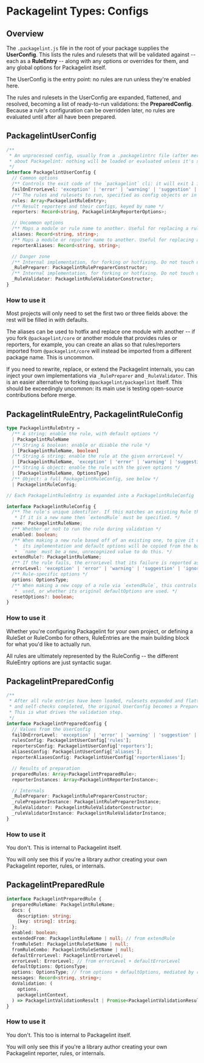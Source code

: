 # Packagelint Types: Configs

## Overview

The `.packagelint.js` file in the root of your package supplies the **UserConfig**. This lists the rules and rulesets
that will be validated against -- each as a **RuleEntry** -- along with any options or overrides for them, and any
global options for Packagelint itself.

The UserConfig is the entry point: no rules are run unless they're enabled here.

The rules and rulesets in the UserConfig are expanded, flattened, and resolved, becoming a list of ready-to-run
validations: the **PreparedConfig**. Because a rule's configuration can be overridden later, no rules are evaluated
until after all have been prepared.

## PackagelintUserConfig

```typescript
/**
 * An unprocessed config, usually from a .packagelintrc file (after merging with defaults). This drives everything
 * about Packagelint: nothing will be loaded or evaluated unless it's specified here, either directly or indirectly.
 */
interface PackagelintUserConfig {
  // Common options
  /** Controls the exit code of the `packagelint` cli: it will exit 1 if any rule fails at or above the specified level */
  failOnErrorLevel: 'exception' | 'error' | 'warning' | 'suggestion' | 'ignore';
  /** The rules and rulesets to run, specified as config objects or in shorthand. */
  rules: Array<PackagelintRuleEntry>;
  /** Result reporters and their configs, keyed by name */
  reporters: Record<string, PackagelintAnyReporterOptions>;

  // Uncommon options
  /** Maps a module or rule name to another. Useful for replacing a rule's implementation */
  aliases: Record<string, string>;
  /** Maps a module or reporter name to another. Useful for replacing a reporter's implementation */
  reporterAliases: Record<string, string>;

  // Danger zone
  /** Internal implementation, for forking or hotfixing. Do not touch unless you're sure of what you're doing. */
  _RulePreparer: PackagelintRulePreparerConstructor;
  /** Internal implementation, for forking or hotfixing. Do not touch unless you're sure of what you're doing. */
  _RuleValidator: PackagelintRuleValidatorConstructor;
}
```

### How to use it

Most projects will only need to set the first two or three fields above: the rest will be filled in with defaults.

The aliases can be used to hotfix and replace one module with another -- if you fork `@packagelint/core` or another
module that provides rules or reporters, for example, you can create an alias so that rules/reporters imported from
`@packagelint/core` will instead be imported from a different package name. This is uncommon.

If you need to rewrite, replace, or extend the Packagelint internals, you can inject your own implementations via
`_RulePreparer` and `_RuleValidator`. This is an easier alternative to forking `@packagelint/packagelint` itself.
This should be exceedingly uncommon: its main use is testing open-source contributions before merge.

## PackagelintRuleEntry, PackagelintRuleConfig

```typescript
type PackagelintRuleEntry =
  /** A string: enable the rule, with default options */
  | PackagelintRuleName
  /** String & boolean: enable or disable the rule */
  | [PackagelintRuleName, boolean]
  /** String & string: enable the rule at the given errorLevel */
  | [PackagelintRuleName, 'exception' | 'error' | 'warning' | 'suggestion' | 'ignore']
  /** String & object: enable the rule with the given options */
  | [PackagelintRuleName, OptionsType]
  /** Object: a full PackagelintRuleConfig, see below */
  | PackagelintRuleConfig;

// Each PackagelintRuleEntry is expanded into a PackagelintRuleConfig

interface PackagelintRuleConfig {
  /** The rule's unique identifier. If this matches an existing Rule then it will apply these settings to that rule.
   * If it is a new name then `extendRule` must be specified. */
  name: PackagelintRuleName;
  /** Whether or not to run the rule during validation */
  enabled: boolean;
  /** When making a new rule based off of an existing one, to give it different options or a different errorLevel,
   *  its implementation and default options will be copied from the base rule name.
   *  `name` must be a new, unrecognized value to do this. */
  extendRule?: PackagelintRuleName;
  /** If the rule fails, the errorLevel that its failure is reported as */
  errorLevel: 'exception' | 'error' | 'warning' | 'suggestion' | 'ignore';
  /** Rule-specific options */
  options: OptionsType;
  /** When making a new copy of a rule via `extendRule`, this controls whether the base rule's current options are
   *  used, or whether its original defaultOptions are used. */
  resetOptions?: boolean;
}
```

### How to use it

Whether you're configuring Packagelint for your own project, or defining a RuleSet or RuleCombo for others,
RuleEntries are the main building block for what you'd like to actually run.

All rules are ultimately represented by the RuleConfig -- the different RuleEntry options are just syntactic sugar.

## PackagelintPreparedConfig

```typescript
/**
 * After all rule entries have been loaded, rulesets expanded and flattened, configs merged, reporters initialized,
 * and self-checks completed, the original UserConfig becomes a PreparedConfig.
 * This is what drives the validation step.
 */
interface PackagelintPreparedConfig {
  // Values from the UserConfig
  failOnErrorLevel: 'exception' | 'error' | 'warning' | 'suggestion' | 'ignore';
  rulesConfig: PackagelintUserConfig['rules'];
  reportersConfig: PackagelintUserConfig['reporters'];
  aliasesConfig: PackagelintUserConfig['aliases'];
  reporterAliasesConfig: PackagelintUserConfig['reporterAliases'];

  // Results of preparation
  preparedRules: Array<PackagelintPreparedRule>;
  reporterInstances: Array<PackagelintReporterInstance>;

  // Internals
  _RulePreparer: PackagelintRulePreparerConstructor;
  _rulePreparerInstance: PackagelintRulePreparerInstance;
  _RuleValidator: PackagelintRuleValidatorConstructor;
  _ruleValidatorInstance: PackagelintRuleValidatorInstance;
}
```

### How to use it

You don't. This is internal to Packagelint itself.

You will only see this if you're a library author creating your own Packagelint reporter, rules, or internals.

## PackagelintPreparedRule

```typescript
interface PackagelintPreparedRule {
  preparedRuleName: PackagelintRuleName;
  docs: {
    description: string;
    [key: string]: string;
  };
  enabled: boolean;
  extendedFrom: PackagelintRuleName | null; // from extendRule
  fromRuleSet: PackagelintRuleSetName | null;
  fromRuleCombo: PackagelintRuleSetName | null;
  defaultErrorLevel: PackagelintErrorLevel;
  errorLevel: ErrorLevel; // from errorLevel + defaultErrorLevel
  defaultOptions: OptionsType;
  options: OptionsType; // from options + defaultOptions, mediated by resetOptions
  messages: Record<string, string>;
  doValidation: (
    options,
    packagelintContext,
  ) => PackagelintValidationResult | Promise<PackagelintValidationResult>;
}
```

### How to use it

You don't. This too is internal to Packagelint itself.

You will only see this if you're a library author creating your own Packagelint reporter, rules, or internals.

